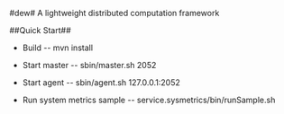 #dew#
A lightweight distributed computation framework

##Quick Start##
- Build
-- mvn install

- Start master
-- sbin/master.sh 2052

- Start agent
-- sbin/agent.sh 127.0.0.1:2052

- Run system metrics sample
-- service.sysmetrics/bin/runSample.sh
